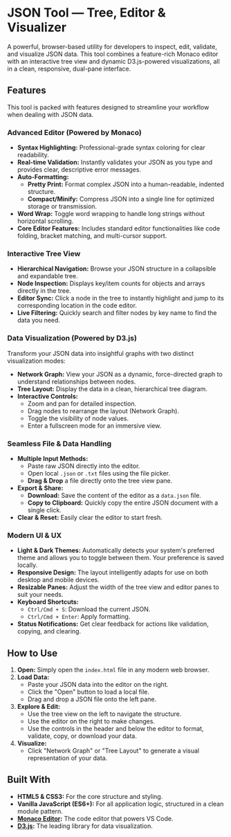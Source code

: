 # JSON Tool — Tree, Editor & Visualizer

A powerful, browser-based utility for developers to inspect, edit, validate, and visualize JSON data. This tool combines a feature-rich Monaco editor with an interactive tree view and dynamic D3.js-powered visualizations, all in a clean, responsive, dual-pane interface.

## Features

This tool is packed with features designed to streamline your workflow when dealing with JSON data.

### Advanced Editor (Powered by Monaco)
* **Syntax Highlighting:** Professional-grade syntax coloring for clear readability.
* **Real-time Validation:** Instantly validates your JSON as you type and provides clear, descriptive error messages.
* **Auto-Formatting:**
    * **Pretty Print:** Format complex JSON into a human-readable, indented structure.
    * **Compact/Minify:** Compress JSON into a single line for optimized storage or transmission.
* **Word Wrap:** Toggle word wrapping to handle long strings without horizontal scrolling.
* **Core Editor Features:** Includes standard editor functionalities like code folding, bracket matching, and multi-cursor support.

### Interactive Tree View
* **Hierarchical Navigation:** Browse your JSON structure in a collapsible and expandable tree.
* **Node Inspection:** Displays key/item counts for objects and arrays directly in the tree.
* **Editor Sync:** Click a node in the tree to instantly highlight and jump to its corresponding location in the code editor.
* **Live Filtering:** Quickly search and filter nodes by key name to find the data you need.

### Data Visualization (Powered by D3.js)
Transform your JSON data into insightful graphs with two distinct visualization modes:
* **Network Graph:** View your JSON as a dynamic, force-directed graph to understand relationships between nodes.
* **Tree Layout:** Display the data in a clean, hierarchical tree diagram.
* **Interactive Controls:**
    * Zoom and pan for detailed inspection.
    * Drag nodes to rearrange the layout (Network Graph).
    * Toggle the visibility of node values.
    * Enter a fullscreen mode for an immersive view.

### Seamless File & Data Handling
* **Multiple Input Methods:**
    * Paste raw JSON directly into the editor.
    * Open local `.json` or `.txt` files using the file picker.
    * **Drag & Drop** a file directly onto the tree view pane.
* **Export & Share:**
    * **Download:** Save the content of the editor as a `data.json` file.
    * **Copy to Clipboard:** Quickly copy the entire JSON document with a single click.
* **Clear & Reset:** Easily clear the editor to start fresh.

### Modern UI & UX
* **Light & Dark Themes:** Automatically detects your system's preferred theme and allows you to toggle between them. Your preference is saved locally.
* **Responsive Design:** The layout intelligently adapts for use on both desktop and mobile devices.
* **Resizable Panes:** Adjust the width of the tree view and editor panes to suit your needs.
* **Keyboard Shortcuts:**
    * `Ctrl/Cmd + S`: Download the current JSON.
    * `Ctrl/Cmd + Enter`: Apply formatting.
* **Status Notifications:** Get clear feedback for actions like validation, copying, and clearing.

## How to Use

1.  **Open:** Simply open the `index.html` file in any modern web browser.
2.  **Load Data:**
    * Paste your JSON data into the editor on the right.
    * Click the "Open" button to load a local file.
    * Drag and drop a JSON file onto the left pane.
3.  **Explore & Edit:**
    * Use the tree view on the left to navigate the structure.
    * Use the editor on the right to make changes.
    * Use the controls in the header and below the editor to format, validate, copy, or download your data.
4.  **Visualize:**
    * Click "Network Graph" or "Tree Layout" to generate a visual representation of your data.

## Built With

* **HTML5 & CSS3:** For the core structure and styling.
* **Vanilla JavaScript (ES6+):** For all application logic, structured in a clean module pattern.
* **[Monaco Editor](https://microsoft.github.io/monaco-editor/):** The code editor that powers VS Code.
* **[D3.js](https://d3js.org/):** The leading library for data visualization.